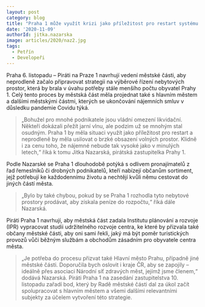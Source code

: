 ```yaml
---
layout: post
category: blog
title: "Praha 1 může využít krizi jako příležitost pro restart systému pronájmů prostor pro podnikatele"
date: '2020-11-09'
authorId: jitka.nazarska 
image: articles/2020/naz2.jpg
tags:
  - Petřín
  - Developeři
---
```


Praha 6. listopadu – Piráti na Praze 1 navrhují vedení městské části, aby neprodleně začalo připravovat strategii na výběrové řízení nebytových prostor, která by brala v úvahu potřeby stále menšího počtu obyvatel Prahy 1. Celý tento proces by městská část měla projednat také s hlavním městem a dalšími městskými částmi, kterých se ukončování nájemních smluv v důsledku pandemie Covidu týká. 

> „Bohužel pro mnohé podnikatele jsou vládní omezení likvidační. Někteří dokázali přežít jarní vlnu, ale podzim už se mnohým stal osudným. Praha 1 by měla situaci využít jako příležitost pro restart a neprodleně by měla usilovat o brzké obsazení volných prostor. Klidně i za cenu toho, že nájemné nebude tak vysoké jako v minulých letech,“ říká k tomu Jitka Nazarská, pirátská zastupitelka Prahy 1. 

Podle Nazarské se Praha 1 dlouhodobě potýká s odlivem pronajímatelů z řad řemeslníků či drobných podnikatelů, kteří nabízejí občanům sortiment, jejž potřebují ke každodennímu životu a nechtějí kvůli němu cestovat do jiných částí města. 

> „Bylo by také chybou, pokud by se Praha 1 rozhodla tyto nebytové prostory prodávat, aby získala peníze do rozpočtu,“ říká dále Nazarská. 

Piráti Praha 1 navrhují, aby městská část zadala Institutu plánování a rozvoje (IPR) vypracovat studii udržitelného rozvoje centra, ke které by přizvala také občany městské části, aby oni sami řekli, jaký má být poměr turistických provozů vůči běžným službám a obchodům zásadním pro obyvatele centra města. 

> „Je potřeba do procesu přizvat také Hlavní město Prahu, případně jiné městské části. Doporučila bych oslovit i kraje ČR, aby se zapojily – ideálně přes asociaci Národní síť zdravých měst, jejímž jsme členem,“ dodává Nazarská. Piráti Praha 1 na zasedání zastupitelstva 10. listopadu zařadí bod, který by Radě městské části dal za úkol začít spolupracovat s hlavním městem a všemi dalšími relevantními subjekty za účelem vytvoření této strategie.
